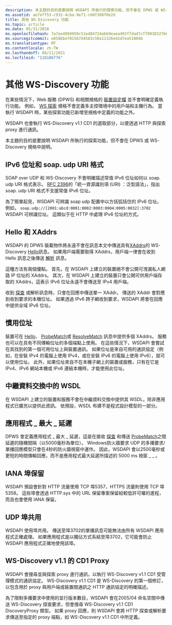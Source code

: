 ```yaml
---
description: 本主題的目的是要說明 WSDAPI 所執行的探索功能，但不會在 DPWS 或 WS-Discovery 規格中說明。
ms.assetid: ae7eff53-c932-4cba-9e71-c60f308f0e2d
title: 其他 WS-Discovery 功能
ms.topic: article
ms.date: 05/31/2018
ms.openlocfilehash: 7a7ee4094950c51ed84724abb9eaea493f7dad7cf7803832fb6e8762fdd99811
ms.sourcegitcommit: e858bbe701567d4583c50a11326e42d7ea51804b
ms.translationtype: MT
ms.contentlocale: zh-TW
ms.lasthandoff: 08/11/2021
ms.locfileid: "118106776"
---
```

# <a name="additional-ws-discovery-functionality"></a>其他 WS-Discovery 功能

在某些情況下，Web 服務 (DPWS) 和相關規格的 [裝置設定檔](https://specs.xmlsoap.org/ws/2006/02/devprof/) 並不會明確定義執行功能。 例如， [WS 探索](https://specs.xmlsoap.org/ws/2005/04/discovery/ws-discovery.pdf) 規格不會定義多主控環境中的用戶端和主機行為。 當執行 WSDAPI 時，某些探索功能已新增至規格中定義的功能之外。

WSDAPI 也會執行 WS-Discovery v1.1 CD1 的選取部分，以便透過 HTTP 與探索 proxy 進行通訊。

本主題的目的是要說明 WSDAPI 所執行的探索功能，但不會在 DPWS 或 WS-Discovery 規格中說明。

## <a name="ipv6-addresses-and-the-soapudp-uri-format"></a>IPv6 位址和 soap. udp URI 格式

SOAP over UDP 和 WS-Discovery 不會明確描述常值 IPv6 位址如何以 soap. udp URI 格式表示。 [RFC 2396](https://www.ietf.org/rfc/rfc2396.txt)的「統一資源識別項 (URI) ：泛型語法」，指出 soap. udp URI 格式不支援常值 IPv6 位址。

為了簡單起見，WSDAPI 可辨識 soap udp 配置中以方括弧括住的 IPv6 位址。 例如， `soap.udp://[2001:abcd:0001:0002:0003:0004:0005:0032]:3702` WSDAPI 可辨識位址。 這類似于在 HTTP 中處理 IPv6 位址的方式。

## <a name="hello-and-xaddrs"></a>Hello 和 XAddrs

WSDAPI 的 DPWS 裝載物件將永遠不會在訊息本文中傳送具有[XAddrs](xaddr-validation-rules.md)的 WS-Discovery [Hello](hello-message.md)訊息。 如果用戶端需要取得 XAddrs，用戶端一律會在收到 Hello 訊息之後傳送 [解析](resolve-message.md) 訊息。

這種方法有兩個優點。 首先，在 WSDAPI 上建立的裝置絕不會公開可洩漏私人網路 IP 位址的 XAddrs。 其次，在 WSDAPI 上建立的裝置只會公開可供用戶端存取的 XAddrs，這表示 IPv6 位址永遠不會傳送至 IPv4 用戶端。

收到 [探查](probe-message.md) 或解析訊息時，只會在回應中傳送單一 XAddr。 傳送的 XAddr 會對應到收到要求的本機位址。 如果透過 IPv6 跨子網收到要求，WSDAPI 將會在回應中提供全域 IPv6 位址。

## <a name="preferred-addresses"></a>慣用位址

裝置可在 [Hello](hello-message.md)、 [ProbeMatch](probematches-message.md)或 [ResolveMatch](resolvematches-message.md) 訊息中提供多個 XAddrs。 服務也可以在具有不同傳輸位址的多個端點上使用。 在這些情況下，WSDAPI 會嘗試在其找到的第一個可用位址上與裝置通訊。 如果位址是來自可用的通訊協定（例如，在安裝 IPv4 的電腦上使用 IPv4，或在安裝 IPv6 的電腦上使用 IPv6），就可以使用位址。 此外，如果位址來自不在本機子網上的裝置或服務，只有在它是 IPv4、IPv6 網站本機或 IPv6 連結本機時，才能使用此位址。

## <a name="wsdl-in-metadata-exchange"></a>中繼資料交換中的 WSDL

在 WSDAPI 上建立的裝置和服務不會在中繼資料交換中提供其 WSDL，除非應用程式已擴充以提供此資訊。 依預設，WSDL 布建不是程式設計模型的一部分。

## <a name="app_max_delay"></a>應用程式 \_ 最大 \_ 延遲

DPWS 會定義應用程式 \_ 最大 \_ 延遲，這是在接收 [探查](probe-message.md) 和傳送 [ProbeMatch](probematches-message.md)之間延遲的隨機間隔（以5000毫秒為單位）。 Windows防火牆要求 UDP 的多播要求/單播回應模型只會在4秒的防火牆視窗中運作。 因此，WSDAPI 會以2500毫秒或更短的時間傳輸回應，而不是應用程式最大延遲所描述的 5000 ms 視窗 \_ \_ 。

## <a name="iana-port-reservations"></a>IANA 埠保留

WSDAPI 預設會針對 HTTP 流量使用 TCP 埠5357，HTTPS 流量則使用 TCP 埠5358。 這些埠會透過 HTTP.sys 中的 URL 保留專案保留給較低許可權的進程，而且也會使用 IANA 保留。

## <a name="udp-port-sharing"></a>UDP 埠共用

WSDAPI 使用埠共用。 傳送至埠3702的單播訊息可能無法由所有 WSDAPI 應用程式正確處理。 如果應用程式是以獨佔方式系結至埠3702，它可能會防止 WSDAPI 應用程式正確地使用該埠。

## <a name="ws-discovery-v11-cd1-proxy"></a>WS-Discovery v1.1 的 CD1 Proxy

WSDAPI 會搜尋並與探索 proxy 進行通訊，以執行 WS-Discovery v1.1 CD1 受管理模式的通訊協定。 WS-Discovery v1.1 CD1 是 WS-Discovery 的第一個修訂，以包含用於 proxy 與用戶端或裝置間通訊之 HTTP 通訊協定的明確描述。

為了限制多播要求中使用的並行版本數目，WSDAPI 會在2005/04 命名空間中傳送 WS-Discovery 探查要求，但會搜尋 WS-Discovery v1.1 CD1 DiscoveryProxy 類型。 如果 proxy 回應，則 WSDAPI 會將 HTTP 探查或解析要求傳送至指定的 proxy 端點，如 WS-Discovery v1.1 CD1 中所定義。

 

 



